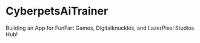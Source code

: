 # CyberpetsAiTrainer
Building an App for FunFart Games, Digitalknuckles, and LazerPixel Studios Hub!
